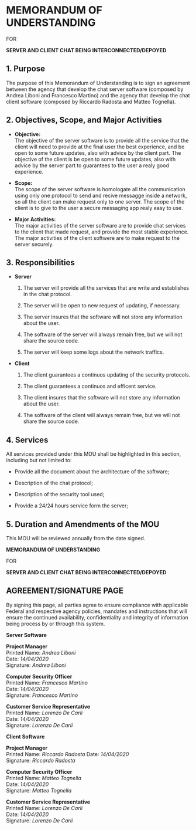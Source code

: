 # **MEMORANDUM OF UNDERSTANDING**

FOR

 **SERVER AND CLIENT CHAT BEING INTERCONNECTED/DEPOYED**

## 1. **Purpose**

  The purpose of this Memorandum of Understanding is to sign an agreement between the agency that develop the chat server software (composed by Andrea Liboni and Francesco Martino) and the agency that develop the chat client software (composed by Riccardo Radosta and Matteo Tognella).

## 2. **Objectives, Scope, and Major Activities**

  * **Objective:**  
  The objective of the server software is to provide all the service that the client will need to provide at the final user the best experience, and be open to some future updates, also with advice by the client part.
  The objective of the client is be open to some future updates, also with advice by the server part to guarantees to the user a realy good experience.

  * **Scope:**  
  The scope of the server software is homologate all the communication using only one protocol to send and recive messagge inside a network, so all the client can make request only to one server.
  The scope of the client is to give to the user a secure messaging app realy easy to use.

  * **Major Activities:**  
  The major activities of the server software are to provide chat services to the client that made request, and provide the most stable experience.
  The major activities of the client softwere are to make request to the server securely.

## 3. **Responsibilities**

  * **Server**
    1. The server will provide all the services that are write and establishes in the chat protocol.

    2. The server will be open to new request of updating, if necessary.

    3. The server insures that the software will not store any information about the user.

    4. The software of the server will always remain free, but we will not share the source code.

    5. The server will keep some logs about the network traffics.

  * **Client**
    1. The client guarantees a continuos updating of the security protocols.

    2. The client guarantees a continuos and efficent service.

    3. The client insures that the software will not store any information about the user.

    4. The software of the client will always remain free, but we will not share the source code.


## 4. **Services**

  All services provided under this MOU shall be highlighted in this section, including but not limited to:

  - Provide all the document about the architecture of the software;

  - Description of the chat protocol;

  - Description of the security tool used;

  - Provide a 24/24 hours service form the server;


## 5. **Duration and Amendments of the MOU**

  This MOU will be reviewed annually from the date signed.

**MEMORANDUM OF UNDERSTANDING**

FOR

**SERVER AND CLIENT CHAT BEING INTERCONNECTED/DEPOYED**

## **AGREEMENT/SIGNATURE PAGE**

By signing this page, all parties agree to ensure compliance with applicable Federal and respective agency policies, mandates and instructions that will ensure the continued availability, confidentiality and integrity of information being process by or through this system.

**Server Software**

**Project Manager**   
Printed Name: *Andrea Liboni*  
Date: *14/04/2020*   
Signature: *Andrea Liboni*  

**Computer Security Officer**   
Printed Name: *Francesco Martino*  
Date: *14/04/2020*  
Signature: *Francesco Martino*

**Customer Service Representative**   
Printed Name: *Lorenzo De Carli*  
Date: *14/04/2020*  
Signature: *Lorenzo De Carli*


**Client Software**

**Project Manager**   
Printed Name: *Riccardo Radosta*
Date: *14/04/2020*  
Signature: *Riccardo Radosta*

**Computer Security Officer**   
Printed Name: *Matteo Tognella*  
Date: *14/04/2020*  
Signature: *Matteo Tognella*

**Customer Service Representative**   
Printed Name: *Lorenzo De Carli*  
Date: *14/04/2020*  
Signature: *Lorenzo De Carli*
